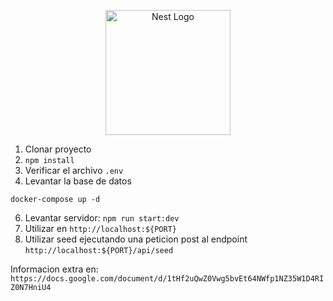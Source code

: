 <p align="center">
  <a href="http://nestjs.com/" target="blank"><img src="https://nestjs.com/img/logo-small.svg" width="200" alt="Nest Logo" /></a>
</p>


1. Clonar proyecto
2. ```npm install```
3. Verificar el archivo ```.env```
4. Levantar la base de datos
```
docker-compose up -d
```
6. Levantar servidor: ```npm run start:dev```
7. Utilizar en ```http://localhost:${PORT}```
8. Utilizar seed ejecutando una peticion post al endpoint ```http://localhost:${PORT}/api/seed```

Informacion extra en: ```https://docs.google.com/document/d/1tHf2uQwZ0Vwg5bvEt64NWfp1NZ35W1D4RIZ0N7HniU4```